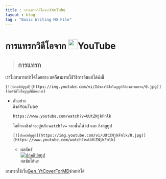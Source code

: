 ```yaml
---
title : การแทรกวิดีโอจากYouTube
layout : blog
tag : "Basic Writing MD File"
---
```

# การแทรกวิดีโอจาก <img height="30px" src="https://camo.githubusercontent.com/e82f14902b71f0cb280c20045358a4c15abecfa5ca5103dbe5e6e16a45794fbb/68747470733a2f2f63646e2e737667706f726e2e636f6d2f6c6f676f732f796f75747562652d69636f6e2e737667" />YouTube
> ## การแทรก
   เราไม่สามารถทำได้โดยตรง แต่ก็สามารถใช้วิธีการอื่นแก้ได้ดังนี้
   ```
   [![ปกคลิปยูทูป](https://img.youtube.com/vi/Idของวิดีโอในยูทูปที่ต้องการแทรก/0.jpg)](ลิงค์วิดีโอในยูทูปที่ต้องการ)  
   ```
   + ตัวอย่าง <br>
     ลิงค์YouTube
     ```
     https://www.youtube.com/watch?v=UUtZNjkFnlk
     ```
     ไอดีจากลิงค์จะอยู่หลัง ```watch?v=``` จากนั้นใส่ id และ ลิงค์ยูทูป
     ```
     [![ปกคลิปยูทูป](https://img.youtube.com/vi/UUtZNjkFnlk/0.jpg)](https://www.youtube.com/watch?v=UUtZNjkFnlk)   
     ```
     + ผลลัพธ์ <br>
       [![ปกคลิปยูทูป](https://img.youtube.com/vi/UUtZNjkFnlk/0.jpg)](https://www.youtube.com/watch?v=UUtZNjkFnlk)
       <br>กดซับได้นะ

สามารถใช้เว็บ[Gen_YtCoverForMD](https://boszgtec.github.io/Basic-Writing-MD-File-Pb/เครื่องมือ/Gen_YtCoverForMD/)ช่วยทำได้

